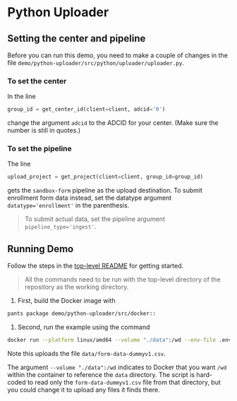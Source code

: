 # Python Uploader

## Setting the center and pipeline

Before you can run this demo, you need to make a couple of changes in the file `demo/python-uploader/src/python/uploader/uploader.py`.

### To set the center

In the line

```python
group_id = get_center_id(client=client, adcid='0')
```

change the argument `adcid` to the ADCID for your center.
(Make sure the number is still in quotes.)

### To set the pipeline

The line

```python
upload_project = get_project(client=client, group_id=group_id)
```

gets the `sandbox-form` pipeline as the upload destination.
To submit enrollment form data instead, set the datatype argument `datatype='enrollment'` in the parenthesis.

> To submit actual data, set the pipeline argument `pipeline_type='ingest'`.

## Running Demo

Follow the steps in the [top-level README](../../README.md#setting-up-demo-environment) for getting started.

> All the commands need to be run with the top-level directory of the repository as the working directory.

1. First, build the Docker image with

```bash
pants package demo/python-uploader/src/docker::
```

1. Second, run the example using the command

```bash
docker run --platform linux/amd64 --volume "./data":/wd --env-file .env naccdata/python-uploader
```

Note this uploads the file `data/form-data-dummyv1.csv`.

The argument `--volume "./data":/wd` indicates to Docker that you want `/wd` within the container to reference the `data` directory.
The script is hard-coded to read only the `form-data-dummyv1.csv` file from that directory, but you could change it to upload any files it finds there.

